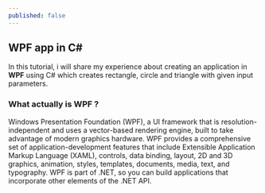```yaml
---
published: false
---
```

## WPF app in C# 
In this tutorial, i will share my experience about creating an application in **WPF** using C# which creates rectangle, circle and triangle with given input parameters.

### What actually is WPF ?
Windows Presentation Foundation (WPF), a UI framework that is resolution-independent and uses a vector-based rendering engine, built to take advantage of modern graphics hardware. WPF provides a comprehensive set of application-development features that include Extensible Application Markup Language (XAML), controls, data binding, layout, 2D and 3D graphics, animation, styles, templates, documents, media, text, and typography. WPF is part of .NET, so you can build applications that incorporate other elements of the .NET API.







